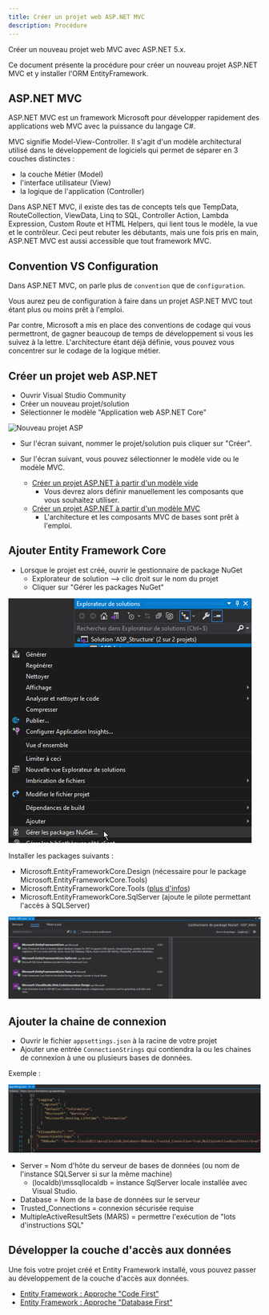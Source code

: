 ```yaml
---
title: Créer un projet web ASP.NET MVC
description: Procédure
---
```


Créer un nouveau projet web MVC avec ASP.NET 5.x.

Ce document présente la procédure pour créer un nouveau projet ASP.NET MVC et y installer l'ORM EntityFramework.

## ASP.NET MVC

ASP.NET MVC est un framework Microsoft pour développer rapidement des applications web MVC avec la puissance du langage C#.

MVC signifie Model-View-Controller. Il s'agit d'un modèle architectural utilisé dans le développement de logiciels qui permet de séparer en 3 couches distinctes : 
- la couche Métier (Model)
- l'interface utilisateur (View)
- la logique de l'application (Controller)


Dans ASP.NET MVC, il existe des tas de concepts tels que TempData, RouteCollection, ViewData, Linq to SQL, Controller Action, Lambda Expression, Custom Route et HTML Helpers, qui lient tous le modèle, la vue et le contrôleur. Ceci peut rebuter les débutants, mais une fois pris en main, ASP.NET MVC est aussi accessible que tout framework MVC.

## Convention VS Configuration

Dans ASP.NET MVC, on parle plus de `convention` que de `configuration`. 

Vous aurez peu de configuration à faire dans un projet ASP.NET MVC tout étant plus ou moins prêt à l'emploi.

Par contre, Microsoft a mis en place des conventions de codage qui vous permettront, de gagner beaucoup de temps de développement si vous les suivez à la lettre. L'architecture étant déjà définie, vous pouvez vous concentrer sur le codage de la logique métier.


## Créer un projet web ASP.NET

- Ouvrir Visual Studio Community
- Créer un nouveau projet/solution
- Sélectionner le modèle "Application web ASP.NET Core"

![Nouveau projet ASP](creer-projet-asp.png)

- Sur l'écran suivant, nommer le projet/solution puis cliquer sur "Créer".

- Sur l'écran suivant, vous pouvez sélectionner le modèle vide ou le modèle MVC.
    - [Créer un projet ASP.NET à partir d'un modèle vide](asp-creer-projet-vide.html)
        - Vous devrez alors définir manuellement les composants que vous souhaitez utiliser.
    - [Créer un projet ASP.NET à partir d'un modèle MVC](asp-creer-projet-mvc.html)
        - L'architecture et les composants MVC de bases sont prêt à l'emploi.


## Ajouter Entity Framework Core

- Lorsque le projet est créé, ouvrir le gestionnaire de package NuGet
    - Explorateur de solution --> clic droit sur le nom du projet
    - Cliquer sur "Gérer les packages NuGet"

![Ouvrir Nuget](img/nuget-ouvrir.png)

Installer les packages suivants : 
- Microsoft.EntityFrameworkCore.Design (nécessaire pour le package Microsoft.EntityFrameworkCore.Tools)
- Microsoft.EntityFrameworkCore.Tools ([plus d'infos](https://www.nuget.org/packages/Microsoft.EntityFrameworkCore.Tools))
- Microsoft.EntityFrameworkCore.SqlServer (ajoute le pilote permettant l'accès à SQLServer)

![Nuget Entity Framework](img/nuget-efcore.png)



## Ajouter la chaine de connexion

- Ouvrir le fichier `appsettings.json` à la racine de votre projet 
- Ajouter une entrée `ConnectionStrings` qui contiendra la ou les chaines de connexion à une ou plusieurs bases de données.

Exemple : 

![appsettings](img/asp-appsettings.png)

- Server = Nom d'hôte du serveur de bases de données (ou nom de l'instance SQLServer si sur la même machine)
    - (localdb)\mssqllocaldb = instance SqlServer locale installée avec Visual Studio.
- Database = Nom de la base de données sur le serveur
- Trusted_Connections = connexion sécurisée requise
- MultipleActiveResultSets (MARS) = permettre l'exécution de "lots d'instructions SQL"


## Développer la couche d'accès aux données

Une fois votre projet créé et Entity Framework installé, vous pouvez passer au développement de la couche d'accès aux données.

- [Entity Framework : Approche "Code First"](https://www.entityframeworktutorial.net/efcore/entity-framework-core-console-application.aspx)
- [Entity Framework : Approche "Database First"](asp-database-first.html)
